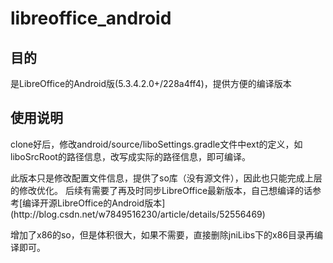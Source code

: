 # libreoffice_android
## 目的
是LibreOffice的Android版(5.3.4.2.0+/228a4ff4)，提供方便的编译版本
## 使用说明
<p>clone好后，修改android/source/liboSettings.gradle文件中ext的定义，如liboSrcRoot的路径信息，改写成实际的路径信息，即可编译。
<p>此版本只是修改配置文件信息，提供了so库（没有源文件），因此也只能完成上层的修改优化。
后续有需要了再及时同步LibreOffice最新版本，自己想编译的话参考[编译开源LibreOffice的Android版本](http://blog.csdn.net/w7849516230/article/details/52556469)
<p>增加了x86的so，但是体积很大，如果不需要，直接删除jniLibs下的x86目录再编译即可。
